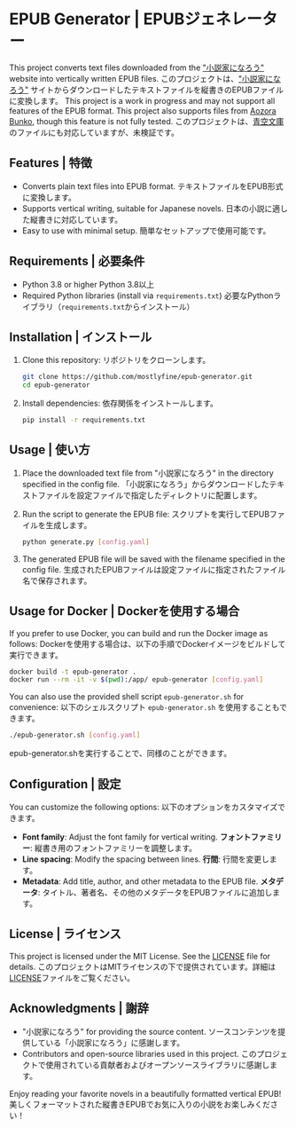 # EPUB Generator | EPUBジェネレーター

This project converts text files downloaded from the ["小説家になろう"](https://syosetu.com/) website into vertically written EPUB files.
このプロジェクトは、["小説家になろう"](https://syosetu.com/) サイトからダウンロードしたテキストファイルを縦書きのEPUBファイルに変換します。
This project is a work in progress and may not support all features of the EPUB format.
This project also supports files from [Aozora Bunko](https://www.aozora.gr.jp/), though this feature is not fully tested.
このプロジェクトは、[青空文庫](https://www.aozora.gr.jp/) のファイルにも対応していますが、未検証です。

## Features | 特徴

- Converts plain text files into EPUB format.
  テキストファイルをEPUB形式に変換します。
- Supports vertical writing, suitable for Japanese novels.
  日本の小説に適した縦書きに対応しています。
- Easy to use with minimal setup.
  簡単なセットアップで使用可能です。

## Requirements | 必要条件

- Python 3.8 or higher
  Python 3.8以上
- Required Python libraries (install via `requirements.txt`)
  必要なPythonライブラリ（`requirements.txt`からインストール）

## Installation | インストール

1. Clone this repository:
   リポジトリをクローンします。

   ```bash
   git clone https://github.com/mostlyfine/epub-generator.git
   cd epub-generator
   ```

2. Install dependencies:
   依存関係をインストールします。

   ```bash
   pip install -r requirements.txt
   ```

## Usage | 使い方

1. Place the downloaded text file from "小説家になろう" in the directory specified in the config file.
   「小説家になろう」からダウンロードしたテキストファイルを設定ファイルで指定したディレクトリに配置します。

2. Run the script to generate the EPUB file:
   スクリプトを実行してEPUBファイルを生成します。

   ```bash
   python generate.py [config.yaml]
   ```

3. The generated EPUB file will be saved with the filename specified in the config file.
   生成されたEPUBファイルは設定ファイルに指定されたファイル名で保存されます。

## Usage for Docker | Dockerを使用する場合

If you prefer to use Docker, you can build and run the Docker image as follows:
Dockerを使用する場合は、以下の手順でDockerイメージをビルドして実行できます。

 ```bash
docker build -t epub-generator .
docker run --rm -it -v $(pwd):/app/ epub-generator [config.yaml]
```

You can also use the provided shell script `epub-generator.sh` for convenience:
以下のシェルスクリプト `epub-generator.sh` を使用することもできます。

```bash
./epub-generator.sh [config.yaml]
```
epub-generator.shを実行することで、同様のことができます。


## Configuration | 設定

You can customize the following options:
以下のオプションをカスタマイズできます。

- **Font family**: Adjust the font family for vertical writing.
  **フォントファミリー**: 縦書き用のフォントファミリーを調整します。
- **Line spacing**: Modify the spacing between lines.
  **行間**: 行間を変更します。
- **Metadata**: Add title, author, and other metadata to the EPUB file.
  **メタデータ**: タイトル、著者名、その他のメタデータをEPUBファイルに追加します。

## License | ライセンス

This project is licensed under the MIT License. See the [LICENSE](LICENSE) file for details.
このプロジェクトはMITライセンスの下で提供されています。詳細は[LICENSE](LICENSE)ファイルをご覧ください。

## Acknowledgments | 謝辞

- "小説家になろう" for providing the source content.
  ソースコンテンツを提供している「小説家になろう」に感謝します。
- Contributors and open-source libraries used in this project.
  このプロジェクトで使用されている貢献者およびオープンソースライブラリに感謝します。

Enjoy reading your favorite novels in a beautifully formatted vertical EPUB!
美しくフォーマットされた縦書きEPUBでお気に入りの小説をお楽しみください！
